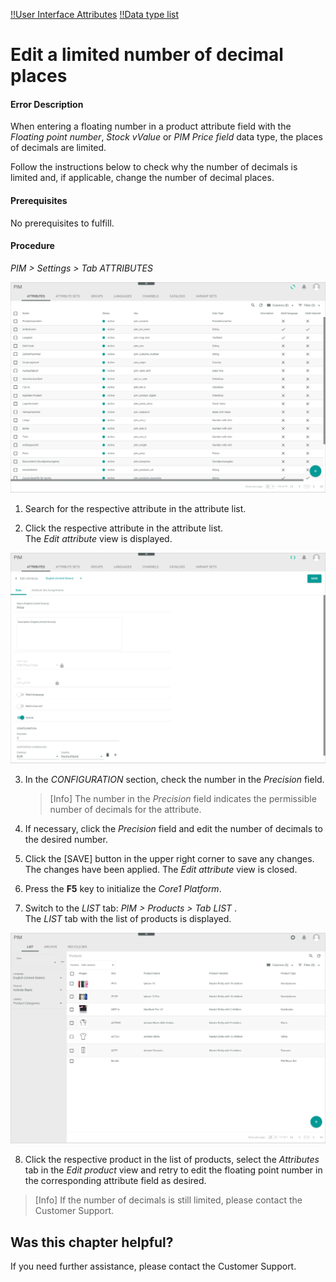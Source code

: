 [!!User Interface Attributes](../UserInterface/03a_Attributes.md)
[!!Data type list](../UserInterface/04_DataTypeList.md)


# Edit a limited number of decimal places

#### Error Description

When entering a floating number in a product attribute field with the *Floating point number*, *Stock vValue* or *PIM Price field* data type, the places of decimals are limited.

Follow the instructions below to check why the number of decimals is limited and, if applicable, change the number of decimal places.

[comment]: <> (Not yet working this way -> entering of more decimal places still possible, but the number is rounded to the indicated precision after saving)

#### Prerequisites

No prerequisites to fulfill.

#### Procedure
*PIM > Settings > Tab ATTRIBUTES*

![Attributes](../../Assets/Screenshots/PIM/Settings/Attributes/Attributes.png "[Attributes]")

1. Search for the respective attribute in the attribute list.

2. Click the respective attribute in the attribute list.   
  The *Edit attribute* view is displayed.

  ![Edit attribute](../../Assets/Screenshots/PIM/Settings/Attributes/EditAttribute_Precision.png "[Edit attribute]")

3. In the *CONFIGURATION* section, check the number in the *Precision* field.

    > [Info] The number in the *Precision* field indicates the permissible number of decimals for the attribute.

4. If necessary, click the *Precision* field and edit the number of decimals to the desired number.

5. Click the [SAVE] button in the upper right corner to save any changes.   
  The changes have been applied. The *Edit attribute* view is closed.

6. Press the **F5** key to initialize the *Core1 Platform*.

7. Switch to the *LIST* tab: *PIM > Products > Tab LIST* .   
  The *LIST* tab with the list of products is displayed.

  ![Products](../../Assets/Screenshots/PIM/Products/List/Products.png "[Products]")

8. Click the respective product in the list of products, select the *Attributes* tab in the *Edit product* view and retry to edit the floating point number in the corresponding attribute field as desired.

  > [Info] If the number of decimals is still limited, please contact the Customer Support.    



## Was this chapter helpful?

If you need further assistance, please contact the Customer Support.
